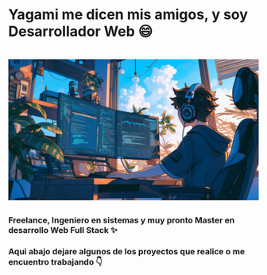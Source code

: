 # Yagami me dicen mis amigos, y soy Desarrollador Web 😄

# ![](https://github.com/Yagamii537/Yagamii537/blob/main/banner.jpg)

### Freelance, Ingeniero en sistemas y muy pronto Master en desarrollo Web Full Stack ✨


### Aqui abajo dejare algunos de los proyectos que realice o me encuentro trabajando :point_down:



<!--
**Yagamii537/Yagamii537** is a ✨ _special_ ✨ repository because its `README.md` (this file) appears on your GitHub profile.

Here are some ideas to get you started:

- 🔭 I’m currently working on ...
- 🌱 I’m currently learning ...
- 👯 I’m looking to collaborate on ...
- 🤔 I’m looking for help with ...
- 💬 Ask me about ...
- 📫 How to reach me: ...
- 😄 Pronouns: ...
- ⚡ Fun fact: ...
-->

